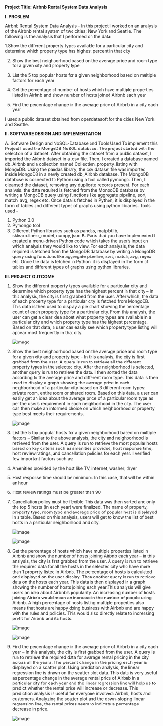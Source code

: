 **Project Title: Airbnb Rental System Data Analysis**

**I. PROBLEM**

  Airbnb Rental System Data Analysis - In this project I worked on an analysis of the Airbnb rental system of two cities; New York and Seattle. The following is the analysis that I performed on the data:
  
  1.Show the different property types available for a particular city and determine which property type has highest percent in that city
  
  2. Show the best neighborhood based on the average price and room type for a given city and property type
     
  3. List the 5 top popular hosts for a given neighborhood based on multiple factors for each year
     
  4. Get the percentage of number of hosts which have multiple properties listed in Airbnb and show number of hosts joined Airbnb each year
     
  5. Find the percentage change in the average price of Airbnb in a city each year
     
  I used a public dataset obtained from opendatasoft for the cities New York and Seattle.
  
**II. SOFTWARE DESIGN AND IMPLEMENTATION**

A. Software Design and NoSQL-Database and Tools Used
To implement this Project I used the MongoDB NoSQL database. The project started with the selection of a dataset. After obtaining the dataset from a public dataset, I imported the Airbnb dataset in a .csv file. Then, I created a database named db_Airbnb and a collection named Collection_property_listing with MongoDB. Using the pandas library, the csv dataset file was imported inside MongoDB in a newly created   db_Airbnb database. The MongoDB database is connected to Python using a tool called pymongo. Then, I cleansed the dataset, removing any duplicate records present. For each analysis, the data required is fetched from the MongoDB database by writing a MongoDB query using functions like aggregate pipeline, sort, match, avg, regex etc. Once data is fetched in Python, it is displayed in the form of tables and different types of graphs using python libraries.
Tools used –
  1. Python 3.0
  2. Pymongo tool
  3. Different Python libraries such as pandas, matplotlib, sklearn.linear_model, numpy, json
B. Parts that you have implemented
I created a menu-driven Python code which takes the user’s input on which analysis they would like to view. For each analysis, the data required is fetched from the MongoDB database by writing a MongoDB query using functions like aggregate pipeline, sort, match, avg, regex etc. Once the data is fetched in Python, it is displayed in the form of tables and different types of graphs using python libraries.

**III. PROJECT OUTCOME**

1. Show the different property types available for a particular city and determine which property type has the highest percent in that city – In this analysis, the city is first grabbed from the user. After which, the data of each property type for a particular city is fetched from MongoDB. This data is then used to display a pie chart showing the percentage count of each property type for a particular city. From this analysis, the user can get a clear idea about what property types are available in a particular city and which property type has the highest percentage. Based on that data, a user can easily see which property type listing will appear most frequently in that city.

    ![image](https://github.com/kkhade1/MongoDB/assets/107223444/0aa3eb3f-6f99-491d-a205-677c31fd2b75)

2. Show the best neighborhood based on the average price and room type for a given city and property type - In this analysis, the city is first grabbed from the user. A query is run to retrieve all the different property types in the selected city. After the neighborhood is selected, another query is run to retrieve the data. I then sorted the data according to the
average price and different room type. This data is then used to display a graph showing the average price in each neighborhood of a particular city based on 3 different room types: private room, entire room or shared room. Based on this data, a user can easily get an idea about the average price of a particular room type as per the user’s requirement in each neighborhood in the city. The user can then make an informed choice on which neighborhood or property type best meets their requirements.

    ![image](https://github.com/kkhade1/MongoDB/assets/107223444/0855243b-06f8-425b-a682-ff61aca94c89)

3. List the 5 top popular hosts for a given neighborhood based on multiple factors – Similar to the above analysis, the city and neighborhood is retrieved from the user. A query is run to retrieve the most popular hosts based on key criteria such as amenities provided, host response time, host review ratings, and cancellation policies for each year. I verified few important factors such as:
  1. Amenities provided by the host like TV, internet, washer, dryer
  2. Host response time should be minimum. In this case, that will be within an hour
  3. Host review ratings must be greater than 90
  4. Cancellation policy must be flexible
This data was then sorted and only the top 5 hosts (in each year) were finalized. The name of property, property type, room type and average price of popular host is displayed in a table. Based on this analysis, users will get to know the list of best hosts in a particular neighborhood and city.

     ![image](https://github.com/kkhade1/MongoDB/assets/107223444/3ff16184-5a23-4e94-a03b-a84b5a0a905a)

     ![image](https://github.com/kkhade1/MongoDB/assets/107223444/c8dc5a21-b6a7-4406-8a75-ef3e27880f55)

4. Get the percentage of hosts which have multiple properties listed in Airbnb and show the number of hosts joining Airbnb each year – In this analysis, the city is first grabbed from the user. A query is run to retrieve the required data for all the hosts in the selected city who have more than 1 property listed in Airbnb. The percentage of hosts is calculated and displayed on the user display. Then another query is run to retrieve data on the hosts each year. This data is then displayed in a graph showing the number of hosts joining each year.This analysis will give users an idea about Airbnb’s popularity. An increasing number of hosts joining Airbnb would mean an increase in the number of people using Airbnb. A high percentage of hosts listing multiple properties also means that hosts are happy doing business with Airbnb and are happy with the rules and policies. This would also directly relate to increasing profit for Airbnb and its hosts.

     ![image](https://github.com/kkhade1/MongoDB/assets/107223444/c4fe14bd-5c7a-444e-a498-41288c158399)

     ![image](https://github.com/kkhade1/MongoDB/assets/107223444/6830bbbd-973e-4380-b39b-b461251a8b57)

5. Find the percentage change in the average price of Airbnb in a city each year – In this analysis, the city is first grabbed from the user. A query is run to retrieve the required data for avarage rental pricing in the city across all the years. The percent change in the pricing each year is displayed on a scatter plot. Using prediction analysis, the linear regression line is drawn on the scatter plot data. This data is very useful as percentage change in the average rental price of Airbnb in a particular city for each year and the linear regression line will help us to predict whether the rental price will increase or decrease. This prediction analysis is useful for everyone involved: Airbnb, hosts and customers. Analyzing the scatter plot and the down-sloping linear regression line, the rental prices seem to indicate a percentage decrease in price.

     ![image](https://github.com/kkhade1/MongoDB/assets/107223444/1585a7ce-bb4b-4aa5-9734-00706dc2ed09)


